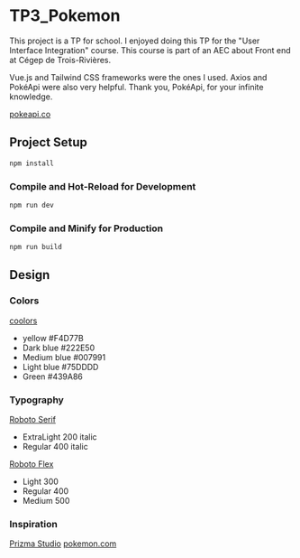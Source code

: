 # TP3_Pokemon

This project is a TP for school. I enjoyed doing this TP for the "User Interface Integration" course. This course is part of an AEC about Front end at Cégep de Trois-Rivières.

Vue.js and Tailwind CSS frameworks were the ones I used. Axios and PokéApi were also very helpful. Thank you, PokéApi, for your infinite knowledge.

[pokeapi.co](https://pokeapi.co/)

## Project Setup

```sh
npm install
```

### Compile and Hot-Reload for Development

```sh
npm run dev
```

### Compile and Minify for Production

```sh
npm run build
```

## Design

### Colors

[coolors](https://coolors.co/f4d77b-222e50-007991-439a86-75dddd)

- yellow #F4D77B
- Dark blue #222E50
- Medium blue #007991
- Light blue #75DDDD
- Green #439A86

### Typography

[Roboto Serif](https://fonts.google.com/specimen/Roboto+Serif?query=roboto)

- ExtraLight 200 italic
- Regular 400 italic

[Roboto Flex](https://fonts.google.com/specimen/Roboto+Flex?query=roboto)

- Light 300
- Regular 400
- Medium 500

### Inspiration

[Prizma Studio](https://www.prizma.studio/)
[pokemon.com](https://www.pokemon.com/fr/pokedex)
